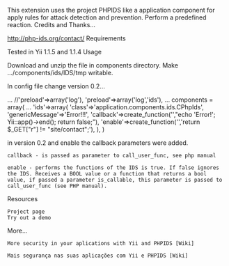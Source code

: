This extension uses the project PHPIDS like a application component for apply rules for attack detection and prevention. Perform a predefined reaction.
Credits and Thanks...

http://php-ids.org/contact/
Requirements

Tested in Yii 1.1.5 and 1.1.4
Usage

Download and unzip the file in components directory.
Make .../components/ids/IDS/tmp writable.

In config file change version 0.2...

...
//'preload'=>array('log'),
'preload'=>array('log','ids'),
...
components = array(
...
        'ids'=>array(
            'class'=>'application.components.ids.CPhpIds',
            'genericMessage'=>'Error!!!',
                        'callback'=>create_function('',"echo 'Error!'; Yii::app()->end(); return false;"),
                        'enable'=>create_function('','return $_GET["r"] != "site/contact";'),
        ),
)

in version 0.2 and enable the callback parameters were added.

    callback - is passed as parameter to call_user_func, see php manual

    enable - performs the functions of the IDS is true. If false ignores the IDS. Receives a BOOL value or a function that returns a bool value, if passed a parameter is_callable, this parameter is passed to call_user_func (see PHP manual).

Resources

    Project page
    Try out a demo

More...

    More security in your aplications with Yii and PHPIDS [Wiki]

    Mais segurança nas suas aplicações com Yii e PHPIDS [Wiki]
